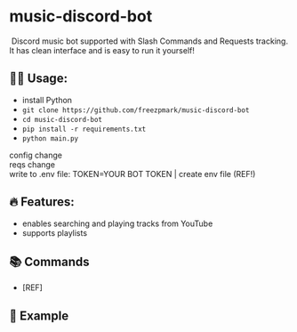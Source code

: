 # music-discord-bot

<img>

<text-descr>
Discord music bot supported with Slash Commands and Requests tracking. It has clean interface and is easy to run it yourself!

## 🧑‍💻 Usage:
 - install Python
 - `git clone https://github.com/freezpmark/music-discord-bot`
 - `cd music-discord-bot`
 - `pip install -r requirements.txt`
 - `python main.py`

config change  
reqs change  
write to .env file: TOKEN=YOUR BOT TOKEN | create env file (REF!)  

## 🔥 Features:
 - enables searching and playing tracks from YouTube
 - supports playlists

## 📚 Commands
 - [REF]

## 👀 Example
<gif image>
